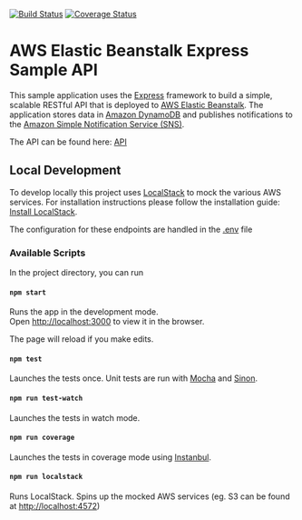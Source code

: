 [![Build Status](https://travis-ci.com/MatthewShortt/aws-node-elastic-beanstalk.svg?branch=master)](https://travis-ci.com/MatthewShortt/aws-node-elastic-beanstalk)
[![Coverage Status](https://coveralls.io/repos/github/MatthewShortt/aws-node-elastic-beanstalk/badge.svg?branch=master)](https://coveralls.io/github/MatthewShortt/aws-node-elastic-beanstalk?branch=master)
# AWS Elastic Beanstalk Express Sample API
This sample application uses the [Express](https://expressjs.com/) framework to build a simple, scalable RESTful API that is deployed to [AWS Elastic Beanstalk](http://aws.amazon.com/elasticbeanstalk/). The application stores data in [Amazon DynamoDB](http://aws.amazon.com/dynamodb/) and publishes notifications to the [Amazon Simple Notification Service (SNS)](http://aws.amazon.com/sns/).

The API can be found here: [API](http://tutorials-env.5g9mszefpn.us-east-2.elasticbeanstalk.com/)

## Local Development
To develop locally this project uses [LocalStack](https://github.com/localstack/localstack) to mock the various AWS services. For installation instructions please follow the installation guide: [Install LocalStack](https://github.com/localstack/localstack#installing). 

The configuration for these endpoints are handled in the [.env](./.env) file

### Available Scripts
In the project directory, you can run 

#### `npm start`

Runs the app in the development mode.<br>
Open [http://localhost:3000](http://localhost:3000) to view it in the browser.

The page will reload if you make edits.<br>

#### `npm test`
Launches the tests once. Unit tests are run with [Mocha](https://mochajs.org/) and [Sinon](https://sinonjs.org/releases/latest/).

#### `npm run test-watch`
Launches the tests in watch mode. 

#### `npm run coverage`
Launches the tests in coverage mode using [Instanbul](https://istanbul.js.org/). 

#### `npm run localstack`

Runs LocalStack. Spins up the mocked AWS services (eg. S3 can be found at [http://localhost:4572](http://localhost:4572))
